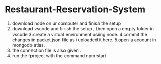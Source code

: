 # Restaurant-Reservation-System

1. download node on ur computer and finish the setup
2. download vscode and finish the setup , then open a empty folder in vscode
3.create a virtual environment usiing node.
4.commit the changes in packet.json file as i uploaded it here.
5.open a acoount in mongodb atlas.
6. the connection file is also given .
7. run the fproject with the command npm start
